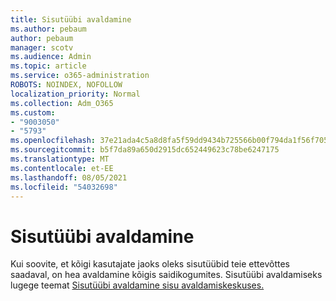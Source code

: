 ```yaml
---
title: Sisutüübi avaldamine
ms.author: pebaum
author: pebaum
manager: scotv
ms.audience: Admin
ms.topic: article
ms.service: o365-administration
ROBOTS: NOINDEX, NOFOLLOW
localization_priority: Normal
ms.collection: Adm_O365
ms.custom:
- "9003050"
- "5793"
ms.openlocfilehash: 37e21ada4c5a8d8fa5f59dd9434b725566b00f794da1f56f705e1b9d0b8cfa5b
ms.sourcegitcommit: b5f7da89a650d2915dc652449623c78be6247175
ms.translationtype: MT
ms.contentlocale: et-EE
ms.lasthandoff: 08/05/2021
ms.locfileid: "54032698"
---
```

# <a name="content-type-publishing"></a>Sisutüübi avaldamine

Kui soovite, et kõigi kasutajate jaoks oleks sisutüübid teie ettevõttes saadaval, on hea avaldamine kõigis saidikogumites. Sisutüübi avaldamiseks lugege teemat [Sisutüübi avaldamine sisu avaldamiskeskuses.](https://support.office.com/article/publish-a-content-type-from-a-content-publishing-hub-58081155-118d-4e7a-9cc5-d43b5dbb7d02)